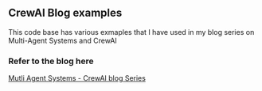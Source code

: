 ## CrewAI Blog examples
This code base has various exmaples that I have used in my blog series on Multi-Agent Systems and CrewAI

### Refer to the blog here

[Mutli Agent Systems - CrewAI blog Series](https://abvijaykumar.medium.com/list/multiagent-systems-1284ee465659)
